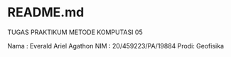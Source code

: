 # README.md

TUGAS PRAKTIKUM METODE KOMPUTASI 05

Nama : Everald Ariel Agathon
NIM  : 20/459223/PA/19884
Prodi: Geofisika
